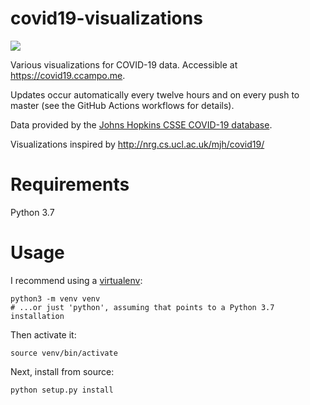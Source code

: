 # covid19-visualizations

[![](https://github.com/ccampo133/covid19-visualizations/workflows/Build%20master/badge.svg)](https://github.com/{owner}/{repo}/actions) 

Various visualizations for COVID-19 data. Accessible at https://covid19.ccampo.me.

Updates occur automatically every twelve hours and on every push to master (see the GitHub Actions workflows for 
details).

Data provided by the [Johns Hopkins CSSE COVID-19 database](https://github.com/CSSEGISandData/COVID-19).

Visualizations inspired by http://nrg.cs.ucl.ac.uk/mjh/covid19/

# Requirements

Python 3.7

# Usage

I recommend using a [virtualenv](https://docs.python.org/3/library/venv.html):
                    
    python3 -m venv venv  
    # ...or just 'python', assuming that points to a Python 3.7 installation

Then activate it:

    source venv/bin/activate

Next, install from source:
    
    python setup.py install

